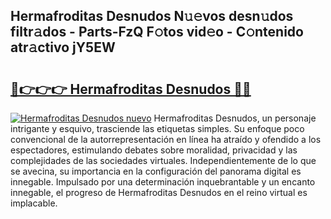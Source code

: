## Hermafroditas Desnudos N𝚞𝚎vos desn𝚞dos filtr𝚊dos - Parts-FzQ F𝚘tos vid𝚎o - C𝚘ntenido atr𝚊ctivo jY5EW

# <h2><a href="http://mbapky4.tromn.icu/?c=Hermafroditas+Desnudos">🔗👉👉👉 Hermafroditas Desnudos 🔗🔗</a></h2>

[![Hermafroditas Desnudos nuevo](https://i.imgur.com/pEAQMta.gif)](http://mbapky4.tromn.icu/?c=Hermafroditas+Desnudos)
Hermafroditas Desnudos, un personaje intrigante y esquivo, trasciende las etiquetas simples. Su enfoque poco convencional de la autorrepresentación en línea ha atraído y ofendido a los espectadores, estimulando debates sobre moralidad, privacidad y las complejidades de las sociedades virtuales. Independientemente de lo que se avecina, su importancia en la configuración del panorama digital es innegable. Impulsado por una determinación inquebrantable y un encanto innegable, el progreso de Hermafroditas Desnudos en el reino virtual es implacable.
